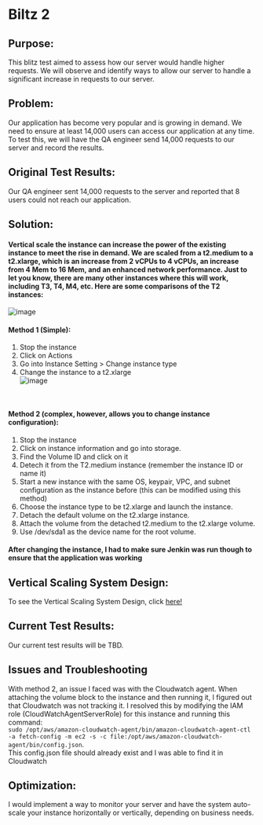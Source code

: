 # Biltz 2

## Purpose:
This blitz test aimed to assess how our server would handle higher requests. We will observe and identify ways to allow our server to handle a significant increase in requests to our server.

## Problem:
Our application has become very popular and is growing in demand. We need to ensure at least 14,000 users can access our application at any time. To test this, we will have the QA engineer send 14,000 requests to our server and record the results.

## Original Test Results:
Our QA engineer sent 14,000 requests to the server and reported that 8 users could not reach our application.

## Solution:
#### Vertical scale the instance can increase the power of the existing instance to meet the rise in demand. We are scaled from a t2.medium to a t2.xlarge, which is an increase from 2 vCPUs to 4 vCPUs, an increase from 4 Mem to 16 Mem, and an enhanced network performance. Just to let you know, there are many other instances where this will work, including T3, T4, M4, etc. Here are some comparisons of the T2 instances: <br>
![image](https://github.com/auzhangLABS/Biltz_Test_2/assets/138344000/22b18950-6b48-4934-9042-1171c90b2bd8)

#### Method 1 (Simple):
1. Stop the instance
2. Click on Actions
3. Go into Instance Setting > Change instance type
4. Change the instance to a t2.xlarge <br>
![image](https://github.com/auzhangLABS/Biltz_Test_2/assets/138344000/3801992b-7211-48c9-b265-0a146f1fcc84)
<br>

#### Method 2 (complex, however, allows you to change instance configuration):
1. Stop the instance
2. Click on instance information and go into storage.
3. Find the Volume ID and click on it
4. Detech it from the T2.medium instance (remember the instance ID or name it)
5. Start a new instance with the same OS, keypair, VPC, and subnet configuration as the instance before (this can be modified using this method)
6. Choose the instance type to be t2.xlarge and launch the instance.
7. Detach the default volume on the t2.xlarge instance.
8. Attach the volume from the detached t2.medium to the t2.xlarge volume.
9. Use /dev/sda1 as the device name for the root volume.

#### After changing the instance, I had to make sure Jenkin was run though to ensure that the application was working

## Vertical Scaling System Design:
To see the Vertical Scaling System Design, click [here!](https://github.com/auzhangLABS/Biltz_Test_2/blob/main/Biltz2_VerticalScaling.drawio.png)

## Current Test Results:
Our current test results will be TBD.

## Issues and Troubleshooting
With method 2, an issue I faced was with the Cloudwatch agent. When attaching the volume block to the instance and then running it, I figured out that Cloudwatch was not tracking it. I resolved this by modifying the IAM role (CloudWatchAgentServerRole) for this instance and running this command: <br>
`sudo /opt/aws/amazon-cloudwatch-agent/bin/amazon-cloudwatch-agent-ctl -a fetch-config -m ec2 -s -c file:/opt/aws/amazon-cloudwatch-agent/bin/config.json`. <br>
This config.json file should already exist and I was able to find it in Cloudwatch

## Optimization:
I would implement a way to monitor your server and have the system auto-scale your instance horizontally or vertically, depending on business needs.
